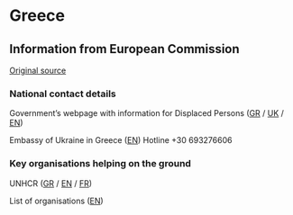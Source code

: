# Greece

## Information from European Commission

[Original source ](https://ec.europa.eu/info/strategy/priorities-2019-2024/stronger-europe-world/eu-solidarity-ukraine/eu-assistance-ukraine/information-people-fleeing-war-ukraine)

### National contact details

Government’s webpage with information for Displaced Persons ([GR](https://migration.gov.gr/ukraine/) / [UK](https://migration.gov.gr/ukraina_ukr/) / [EN](https://migration.gov.gr/en/ukraine/))

Embassy of Ukraine in Greece ([EN](https://greece.mfa.gov.ua/en/embassy)) Hotline +30 693276606

### Key organisations helping on the ground

UNHCR ([GR](https://help.unhcr.org/greece/el/where-to-seek-help/) / [EN](https://help.unhcr.org/greece/where-to-seek-help/) / [FR](https://help.unhcr.org/greece/fr/where-to-seek-help/))

List of organisations ([EN](https://greece.mfa.gov.ua/en/partnership/162-ukrajinci-u-greciji))
